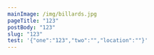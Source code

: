 ```yaml
---
mainImage: /img/billards.jpg
pageTitle: "123"
postBody: "123"
slug: "123"
test: '{"one":"123","two":"","location":""}'
---
```

